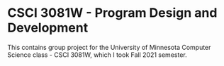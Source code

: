 # CSCI 3081W - Program Design and Development
This contains group project for the University of Minnesota Computer Science class - CSCI 3081W, which I took Fall 2021 semester.
